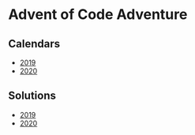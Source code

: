 # Advent of Code Adventure

## Calendars

- [2019](https://adventofcode.com/2019)
- [2020](https://adventofcode.com/2020)

## Solutions

- [2019](/2019)
- [2020](/2020)
